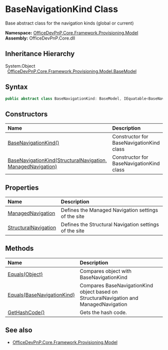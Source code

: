 # BaseNavigationKind Class
 Base abstract class for the navigation kinds (global or current)   

**Namespace:** [OfficeDevPnP.Core.Framework.Provisioning.Model](OfficeDevPnP.Core.Framework.Provisioning.Model.md)  
**Assembly:** OfficeDevPnP.Core.dll  
## Inheritance Hierarchy
System.Object  
&ensp;[OfficeDevPnP.Core.Framework.Provisioning.Model.BaseModel](OfficeDevPnP.Core.Framework.Provisioning.Model.BaseModel.md)  
## Syntax
```C#
public abstract class BaseNavigationKind: BaseModel, IEquatable<BaseNavigationKind>
```
## Constructors
|**Name**|**Description**|
|:-----|:-----|
| [BaseNavigationKind()](OfficeDevPnP.Core.Framework.Provisioning.Model.BaseNavigationKind.ctor1.md) | Constructor for BaseNavigationKind class 
| [BaseNavigationKind(StructuralNavigation, ManagedNavigation)](OfficeDevPnP.Core.Framework.Provisioning.Model.BaseNavigationKind.ctor2.md) | Constructor for BaseNavigationKind class 
## Properties
|**Name**|**Description**|
|:-----|:-----|
| [ManagedNavigation](OfficeDevPnP.Core.Framework.Provisioning.Model.BaseNavigationKind.ManagedNavigation.md) | Defines the Managed Navigation settings of the site
| [StructuralNavigation](OfficeDevPnP.Core.Framework.Provisioning.Model.BaseNavigationKind.StructuralNavigation.md) | Defines the Structural Navigation settings of the site
## Methods
|**Name**|**Description**|
|:-----|:-----|
| [Equals(Object)](OfficeDevPnP.Core.Framework.Provisioning.Model.BaseNavigationKind.3520ddbb.md) | Compares object with BaseNavigationKind
| [Equals(BaseNavigationKind)](OfficeDevPnP.Core.Framework.Provisioning.Model.BaseNavigationKind.888778a.md) | Compares BaseNavigationKind object based on StructuralNavigation and ManagedNavigation
| [GetHashCode()](OfficeDevPnP.Core.Framework.Provisioning.Model.BaseNavigationKind.1c6872bd.md) | Gets the hash code.
## See also
- [OfficeDevPnP.Core.Framework.Provisioning.Model](OfficeDevPnP.Core.Framework.Provisioning.Model.md)
